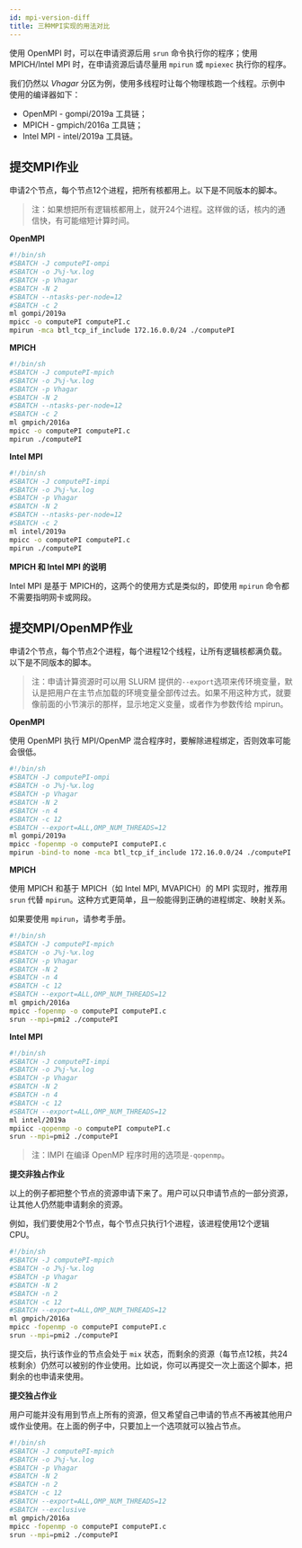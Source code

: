 ```yaml
---
id: mpi-version-diff
title: 三种MPI实现的用法对比
---
```



使用 OpenMPI 时，可以在申请资源后用 `srun` 命令执行你的程序；使用 MPICH/Intel MPI 时，在申请资源后请尽量用 `mpirun` 或 `mpiexec` 执行你的程序。

我们仍然以 *Vhagar* 分区为例，使用多线程时让每个物理核跑一个线程。示例中使用的编译器如下：

- OpenMPI - gompi/2019a 工具链；
- MPICH - gmpich/2016a 工具链；
- Intel MPI - intel/2019a 工具链。

## 提交MPI作业

申请2个节点，每个节点12个进程，把所有核都用上。以下是不同版本的脚本。

> 注：如果想把所有逻辑核都用上，就开24个进程。这样做的话，核内的通信快，有可能缩短计算时间。

**OpenMPI**

```bash
#!/bin/sh
#SBATCH -J computePI-ompi
#SBATCH -o J%j-%x.log
#SBATCH -p Vhagar
#SBATCH -N 2
#SBATCH --ntasks-per-node=12
#SBATCH -c 2 
ml gompi/2019a
mpicc -o computePI computePI.c
mpirun -mca btl_tcp_if_include 172.16.0.0/24 ./computePI
```

**MPICH**

```bash
#!/bin/sh
#SBATCH -J computePI-mpich
#SBATCH -o J%j-%x.log
#SBATCH -p Vhagar
#SBATCH -N 2
#SBATCH --ntasks-per-node=12
#SBATCH -c 2 
ml gmpich/2016a
mpicc -o computePI computePI.c
mpirun ./computePI
```

**Intel MPI**

```bash
#!/bin/sh
#SBATCH -J computePI-impi
#SBATCH -o J%j-%x.log
#SBATCH -p Vhagar
#SBATCH -N 2
#SBATCH --ntasks-per-node=12
#SBATCH -c 2 
ml intel/2019a
mpicc -o computePI computePI.c
mpirun ./computePI
```

**MPICH 和 Intel MPI 的说明**

Intel MPI 是基于 MPICH的，这两个的使用方式是类似的，即使用 `mpirun` 命令都不需要指明网卡或网段。

## 提交MPI/OpenMP作业

申请2个节点，每个节点2个进程，每个进程12个线程，让所有逻辑核都满负载。以下是不同版本的脚本。

> 注：申请计算资源时可以用 SLURM 提供的`--export`选项来传环境变量，默认是把用户在主节点加载的环境变量全部传过去。如果不用这种方式，就要像前面的小节演示的那样，显示地定义变量，或者作为参数传给 mpirun。 

**OpenMPI**

使用 OpenMPI 执行 MPI/OpenMP 混合程序时，要解除进程绑定，否则效率可能会很低。

```bash
#!/bin/sh
#SBATCH -J computePI-ompi
#SBATCH -o J%j-%x.log
#SBATCH -p Vhagar
#SBATCH -N 2
#SBATCH -n 4
#SBATCH -c 12
#SBATCH --export=ALL,OMP_NUM_THREADS=12
ml gompi/2019a
mpicc -fopenmp -o computePI computePI.c
mpirun -bind-to none -mca btl_tcp_if_include 172.16.0.0/24 ./computePI
```

**MPICH**

使用 MPICH 和基于 MPICH（如 Intel MPI, MVAPICH）的 MPI 实现时，推荐用 `srun` 代替 `mpirun`。这种方式更简单，且一般能得到正确的进程绑定、映射关系。

如果要使用 `mpirun`，请参考手册。

```bash
#!/bin/sh
#SBATCH -J computePI-mpich
#SBATCH -o J%j-%x.log
#SBATCH -p Vhagar
#SBATCH -N 2
#SBATCH -n 4
#SBATCH -c 12
#SBATCH --export=ALL,OMP_NUM_THREADS=12
ml gmpich/2016a
mpicc -fopenmp -o computePI computePI.c
srun --mpi=pmi2 ./computePI
```

**Intel MPI**

```bash
#!/bin/sh
#SBATCH -J computePI-impi
#SBATCH -o J%j-%x.log
#SBATCH -p Vhagar
#SBATCH -N 2
#SBATCH -n 4
#SBATCH -c 12
#SBATCH --export=ALL,OMP_NUM_THREADS=12
ml intel/2019a
mpiicc -qopenmp -o computePI computePI.c
srun --mpi=pmi2 ./computePI
```

> 注：IMPI 在编译 OpenMP 程序时用的选项是`-qopenmp`。

**提交非独占作业**

以上的例子都把整个节点的资源申请下来了。用户可以只申请节点的一部分资源，让其他人仍然能申请剩余的资源。

例如，我们要使用2个节点，每个节点只执行1个进程，该进程使用12个逻辑CPU。

```bash
#!/bin/sh
#SBATCH -J computePI-mpich
#SBATCH -o J%j-%x.log
#SBATCH -p Vhagar
#SBATCH -N 2
#SBATCH -n 2
#SBATCH -c 12
#SBATCH --export=ALL,OMP_NUM_THREADS=12
ml gmpich/2016a
mpicc -fopenmp -o computePI computePI.c
srun --mpi=pmi2 ./computePI
```

提交后，执行该作业的节点会处于 `mix` 状态，而剩余的资源（每节点12核，共24核剩余）仍然可以被别的作业使用。比如说，你可以再提交一次上面这个脚本，把剩余的也申请来使用。

**提交独占作业**

用户可能并没有用到节点上所有的资源，但又希望自己申请的节点不再被其他用户或作业使用。在上面的例子中，只要加上一个选项就可以独占节点。

```bash
#!/bin/sh
#SBATCH -J computePI-mpich
#SBATCH -o J%j-%x.log
#SBATCH -p Vhagar
#SBATCH -N 2
#SBATCH -n 2
#SBATCH -c 12
#SBATCH --export=ALL,OMP_NUM_THREADS=12
#SBATCH --exclusive
ml gmpich/2016a
mpicc -fopenmp -o computePI computePI.c
srun --mpi=pmi2 ./computePI
```
